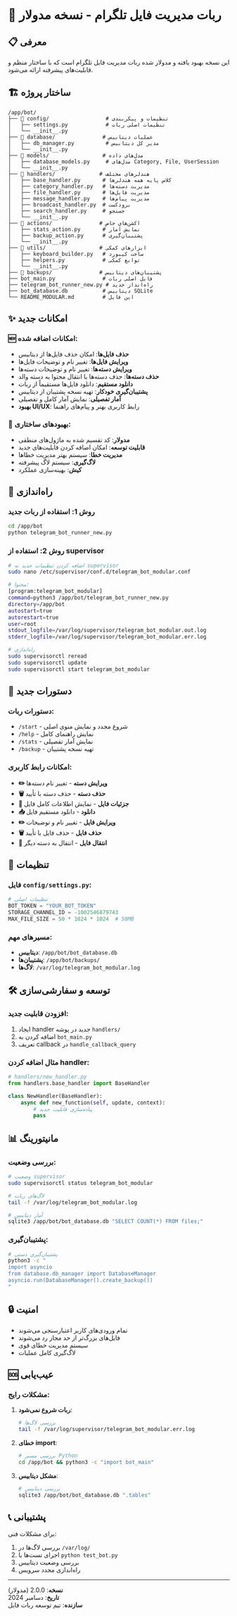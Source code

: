 # 🤖 ربات مدیریت فایل تلگرام - نسخه مدولار

## 📋 معرفی

این نسخه بهبود یافته و مدولار شده ربات مدیریت فایل تلگرام است که با ساختار منظم و قابلیت‌های پیشرفته ارائه می‌شود.

## 🏗 ساختار پروژه

```
/app/bot/
├── 📁 config/                  # تنظیمات و پیکربندی
│   ├── settings.py            # تنظیمات اصلی ربات
│   └── __init__.py
├── 📁 database/               # عملیات دیتابیس
│   ├── db_manager.py          # مدیر کل دیتابیس
│   └── __init__.py
├── 📁 models/                 # مدل‌های داده
│   ├── database_models.py     # مدل‌های Category, File, UserSession
│   └── __init__.py
├── 📁 handlers/              # هندلرهای مختلف
│   ├── base_handler.py       # کلاس پایه همه هندلرها
│   ├── category_handler.py   # مدیریت دسته‌ها
│   ├── file_handler.py       # مدیریت فایل‌ها
│   ├── message_handler.py    # مدیریت پیام‌ها
│   ├── broadcast_handler.py  # برودکست
│   ├── search_handler.py     # جستجو
│   └── __init__.py
├── 📁 actions/               # اکشن‌های خاص
│   ├── stats_action.py       # نمایش آمار
│   ├── backup_action.py      # پشتیبان‌گیری
│   └── __init__.py
├── 📁 utils/                 # ابزارهای کمکی
│   ├── keyboard_builder.py   # ساخت کیبورد
│   ├── helpers.py            # توابع کمکی
│   └── __init__.py
├── 📁 backups/               # پشتیبان‌های دیتابیس
├── bot_main.py               # فایل اصلی ربات
├── telegram_bot_runner_new.py # راه‌انداز جدید
├── bot_database.db           # دیتابیس SQLite
└── README_MODULAR.md         # این فایل
```

## ✨ امکانات جدید

### 🆕 امکانات اضافه شده:
- **حذف فایل‌ها**: امکان حذف فایل‌ها از دیتابیس
- **ویرایش فایل‌ها**: تغییر نام و توضیحات فایل‌ها
- **ویرایش دسته‌ها**: تغییر نام و توضیحات دسته‌ها
- **حذف دسته‌ها**: حذف دسته‌ها با انتقال محتوا به دسته والد
- **دانلود مستقیم**: دانلود فایل‌ها مستقیماً از ربات
- **پشتیبان‌گیری خودکار**: تهیه نسخه پشتیبان از دیتابیس
- **آمار تفصیلی**: نمایش آمار کامل و تفصیلی
- **بهبود UI/UX**: رابط کاربری بهتر و پیام‌های راهنما

### 🔄 بهبودهای ساختاری:
- **مدولار**: کد تقسیم شده به ماژول‌های منطقی
- **قابلیت توسعه**: امکان اضافه کردن قابلیت‌های جدید
- **مدیریت خطا**: سیستم بهتر مدیریت خطاها
- **لاگ‌گیری**: سیستم لاگ پیشرفته
- **کیش**: بهینه‌سازی عملکرد

## 🚀 راه‌اندازی

### روش 1: استفاده از ربات جدید
```bash
cd /app/bot
python telegram_bot_runner_new.py
```

### روش 2: استفاده از supervisor
```bash
# اضافه کردن تنظیمات جدید به supervisor
sudo nano /etc/supervisor/conf.d/telegram_bot_modular.conf

# محتوا:
[program:telegram_bot_modular]
command=python3 /app/bot/telegram_bot_runner_new.py
directory=/app/bot
autostart=true
autorestart=true
user=root
stdout_logfile=/var/log/supervisor/telegram_bot_modular.out.log
stderr_logfile=/var/log/supervisor/telegram_bot_modular.err.log

# راه‌اندازی
sudo supervisorctl reread
sudo supervisorctl update
sudo supervisorctl start telegram_bot_modular
```

## 📱 دستورات جدید

### دستورات ربات:
- `/start` - شروع مجدد و نمایش منوی اصلی
- `/help` - نمایش راهنمای کامل
- `/stats` - نمایش آمار تفصیلی
- `/backup` - تهیه نسخه پشتیبان

### امکانات رابط کاربری:
- **✏️ ویرایش دسته** - تغییر نام دسته‌ها
- **🗑 حذف دسته** - حذف دسته با تأیید
- **📄 جزئیات فایل** - نمایش اطلاعات کامل فایل
- **📥 دانلود** - دانلود مستقیم فایل
- **✏️ ویرایش فایل** - تغییر نام و توضیحات
- **🗑 حذف فایل** - حذف فایل با تأیید
- **🔄 انتقال فایل** - انتقال به دسته دیگر

## 🔧 تنظیمات

### فایل `config/settings.py`:
```python
# تنظیمات اصلی
BOT_TOKEN = "YOUR_BOT_TOKEN"
STORAGE_CHANNEL_ID = -1002546879743
MAX_FILE_SIZE = 50 * 1024 * 1024  # 50MB
```

### مسیرهای مهم:
- **دیتابیس**: `/app/bot/bot_database.db`
- **پشتیبان‌ها**: `/app/bot/backups/`
- **لاگ‌ها**: `/var/log/telegram_bot_modular.log`

## 🛠 توسعه و سفارشی‌سازی

### افزودن قابلیت جدید:
1. ایجاد handler جدید در پوشه `handlers/`
2. اضافه کردن به `bot_main.py`
3. تعریف callback در `handle_callback_query`

### مثال اضافه کردن handler:
```python
# handlers/new_handler.py
from handlers.base_handler import BaseHandler

class NewHandler(BaseHandler):
    async def new_function(self, update, context):
        # پیاده‌سازی قابلیت جدید
        pass
```

## 📊 مانیتورینگ

### بررسی وضعیت:
```bash
# وضعیت supervisor
sudo supervisorctl status telegram_bot_modular

# لاگ‌های ربات
tail -f /var/log/telegram_bot_modular.log

# آمار دیتابیس
sqlite3 /app/bot/bot_database.db "SELECT COUNT(*) FROM files;"
```

### پشتیبان‌گیری:
```bash
# پشتیبان‌گیری دستی
python3 -c "
import asyncio
from database.db_manager import DatabaseManager
asyncio.run(DatabaseManager().create_backup())
"
```

## 🔒 امنیت

- تمام ورودی‌های کاربر اعتبارسنجی می‌شوند
- فایل‌های بزرگ‌تر از حد مجاز رد می‌شوند  
- سیستم مدیریت خطای قوی
- لاگ‌گیری کامل عملیات

## 🆘 عیب‌یابی

### مشکلات رایج:

1. **ربات شروع نمی‌شود**:
   ```bash
   # بررسی لاگ‌ها
   tail -f /var/log/supervisor/telegram_bot_modular.err.log
   ```

2. **خطای import**:
   ```bash
   # بررسی مسیر Python
   cd /app/bot && python3 -c "import bot_main"
   ```

3. **مشکل دیتابیس**:
   ```bash
   # بررسی دیتابیس
   sqlite3 /app/bot/bot_database.db ".tables"
   ```

## 📞 پشتیبانی

برای مشکلات فنی:
1. بررسی لاگ‌ها در `/var/log/`
2. اجرای تست‌ها با `python test_bot.py`
3. بررسی وضعیت دیتابیس
4. راه‌اندازی مجدد سرویس

---

**نسخه**: 2.0.0 (مدولار)  
**تاریخ**: دسامبر 2024  
**سازنده**: تیم توسعه ربات فایل
